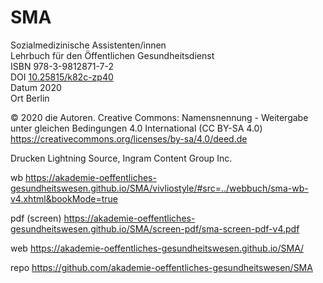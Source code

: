 # SMA

<p>Sozialmedizinische Assistenten/innen<br/>
Lehrbuch für den Öffentlichen Gesundheitsdienst<br/>
ISBN 978-3-9812871-7-2<br/>
DOI <a href="https://doi.org/10.25815/k82c-zp40" title="https://doi.org/10.25815/k82c-zp40">10.25815/k82c-zp40</a><br/>
Datum 2020<br/>
Ort Berlin</p>

<p>© 2020 die Autoren. Creative Commons: Namensnennung - Weitergabe unter gleichen Bedingungen 4.0 International (CC BY-SA 4.0) <a href="https://creativecommons.org/licenses/by-sa/4.0/deed.de">https://creativecommons.org/licenses/by-sa/4.0/deed.de</a></p>

<p>Drucken Lightning Source, Ingram Content Group Inc.</p>

wb https://akademie-oeffentliches-gesundheitswesen.github.io/SMA/vivliostyle/#src=../webbuch/sma-wb-v4.xhtml&bookMode=true

pdf (screen) https://akademie-oeffentliches-gesundheitswesen.github.io/SMA/screen-pdf/sma-screen-pdf-v4.pdf

web https://akademie-oeffentliches-gesundheitswesen.github.io/SMA/

repo https://github.com/akademie-oeffentliches-gesundheitswesen/SMA
